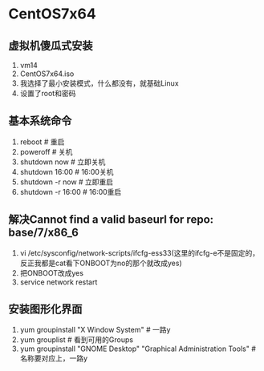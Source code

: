 # CentOS7x64

## 虚拟机傻瓜式安装
1. vm14
2. CentOS7x64.iso
3. 我选择了最小安装模式，什么都没有，就基础Linux
4. 设置了root和密码

## 基本系统命令
1. reboot # 重启
2. poweroff # 关机
3. shutdown now # 立即关机
4. shutdown 16:00 # 16:00关机
5. shutdown -r now # 立即重启
6. shutdown -r 16:00 # 16:00重启

## 解决Cannot find a valid baseurl for repo: base/7/x86_6
1. vi /etc/sysconfig/network-scripts/ifcfg-ess33(这里的ifcfg-e不是固定的，反正我都是cat看下ONBOOT为no的那个就改成yes)
2. 把ONBOOT改成yes
3. service network restart

## 安装图形化界面
1. yum groupinstall "X Window System" # 一路y
2. yum grouplist # 看到可用的Groups
3. yum groupinstall "GNOME Desktop" "Graphical Administration Tools" # 名称要对应上，一路y